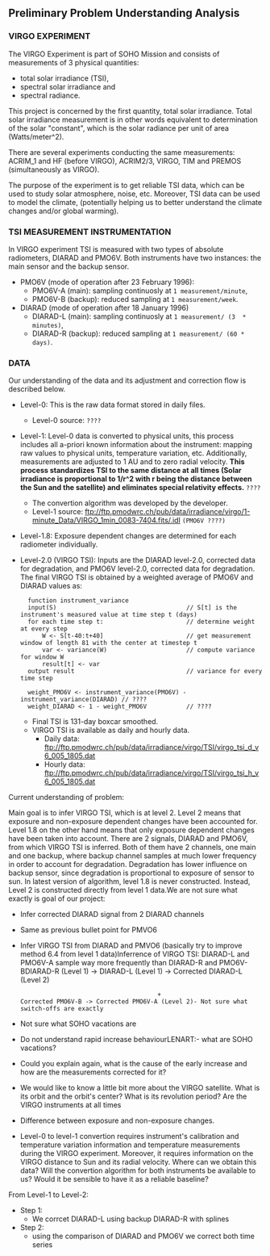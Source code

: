 ## Preliminary Problem Understanding Analysis

### VIRGO EXPERIMENT 

The VIRGO Experiment is part of SOHO Mission and consists of measurements of 3 physical quantities:
* total solar irradiance (TSI),
* spectral solar irradiance and
* spectral radiance. 

This project is concerned by the first quantity, total solar irradiance.  Total solar irradiance measurement is in other 
words equivalent to determination of the solar "constant", which is the solar radiance per unit of area (Watts/meter^2). 

There are several experiments conducting the same measurements: ACRIM_1 and HF (before VIRGO), ACRIM2/3, VIRGO, TIM and 
PREMOS (simultaneously as VIRGO).

The purpose of the experiment is to get reliable TSI data, which can be used to study solar atmosphere, noise, etc. 
Moreover, TSI data can be used to model the climate, (potentially helping us to better understand the climate changes and/or 
global warming).

### TSI MEASUREMENT INSTRUMENTATION 

In VIRGO experiment TSI is measured with two types of absolute radiometers, DIARAD and PMO6V. Both instruments have
two instances: the main sensor and the backup sensor.
* PMO6V (mode of operation after 23 February 1996): 
    * PMO6V-A (main): sampling continuosly at ```1 measurement/minute```,
    * PMO6V-B (backup): reduced sampling at ```1 measurement/week```.
* DIARAD (mode of operation after 18 January 1996)
    * DIARAD-L (main): sampling continuosly at ```1 measurement/ (3  * minutes)```,
    * DIARAD-R (backup): reduced sampling at ```1 measurement/ (60 * days)```.
    

### DATA

Our understanding of the data and its adjustment and correction flow is described below.

* Level-0: This is the raw data format stored in daily files.
    * Level-0 source: ```????```

* Level-1: Level-0 data is converted to physical units, this process includes all a-priori
known information about the instrument: mapping raw values to physical units, temperature variation, etc. Additionally,
measurements are adjusted to 1 AU and to zero radial velocity. **This process standardizes TSI to the same distance at all
times (Solar irradiance is proportional to 1/r^2 with r being the distance between the Sun and the satellite) and eliminates
special relativity effects.** ```????```
    * The convertion algorithm was developed by the developer.
    * Level-1 source: ftp://ftp.pmodwrc.ch/pub/data/irradiance/virgo/1-minute_Data/VIRGO_1min_0083-7404.fits/.idl 
    ```(PMO6V ????)```

* Level-1.8: Exposure dependent changes are determined for each radiometer individually.

* Level-2.0 (VIRGO TSI): Inputs are the DIARAD level-2.0, corrected data for degradation, 
and PMO6V level-2.0, corrected data for degradation. The final VIRGO TSI is obtained by a weighted average of PMO6V
and DIARAD values as: 
        
        function instrument_variance
        input(S)                                    // S[t] is the instrument's measured value at time step t (days)
        for each time step t:                       // determine weight at every step
            W <- S[t-40:t+40]                       // get measurement window of length 81 with the center at timestep t
            var <- variance(W)                      // compute variance for window W
            result[t] <- var
        output result                               // variance for every time step
        
        weight_PMO6V <- instrument_variance(PMO6V) - instrument_variance(DIARAD) // ????
        weight_DIARAD <- 1 - weight_PMO6V           // ????
        
    * Final TSI is 131-day boxcar smoothed.
    * VIRGO TSI is available as daily and hourly data.
        * Daily data: ftp://ftp.pmodwrc.ch/pub/data/irradiance/virgo/TSI/virgo_tsi_d_v6_005_1805.dat
        * Hourly data: ftp://ftp.pmodwrc.ch/pub/data/irradiance/virgo/TSI/virgo_tsi_h_v6_005_1805.dat
    

 

Current understanding of problem:

Main goal is to infer VIRGO TSI, which is at level 2. Level 2 means that exposure and non-exposure dependent changes have been accounted for. Level 1.8 on the other hand means that only exposure dependent changes have been taken into account. There are 2 signals, DIARAD and PMO6V, from which VIRGO TSI is inferred. Both of them have 2 channels, one main and one backup, where backup channel samples at much lower frequency in order to account for degradation. Degradation has lower influence on backup sensor, since degradation is proportional to exposure of sensor to sun. In latest version of algorithm, level 1.8 is never constructed. Instead, Level 2 is constructed directly from level 1 data.We are not sure what exactly is goal of our project:
- Infer corrected DIARAD signal from 2 DIARAD channels
- Same as previous bullet point for PMVO6
- Infer VIRGO TSI from DIARAD and PMVO6 (basically try to improve method 6.4 from level 1 data)Inferrence of VIRGO TSI:
DIARAD-L and PMO6V-A sample way more frequently than DIARAD-R and PMO6V-BDIARAD-R (Level 1) -> DIARAD-L (Level 1) -> Corrected DIARAD-L (Level 2)
                                            
                                            +                                            Corrected PMO6V-B -> Corrected PMO6V-A (Level 2)- Not sure what switch-offs are exactly
- Not sure what SOHO vacations are
- Do not understand rapid increase behaviourLENART:- what are SOHO vacations?

- Could you explain again, what is the cause of the early increase and how are the measurements corrected for it?

- We would like to know a little bit more about the VIRGO satellite. What is its orbit and the orbit's center?
What is its revolution period? Are the VIRGO instruments at all times

- Difference between exposure and non-exposure changes.

- Level-0 to level-1 convertion requires instrument's calibration and temperature variation information and temperature
measurements during the VIRGO experiment. Moreover, it requires information on the VIRGO distance to Sun and its radial velocity.
 Where can we obtain this data? Will the convertion algorithm for both instruments be available to us? Would it be sensible
 to have it as a reliable baseline?

From Level-1 to Level-2:
* Step 1:
    * We  corrcet DIARAD-L using backup DIARAD-R with splines
* Step 2:
    * using the comparison of DIARAD and PMO6V we correct both time series
